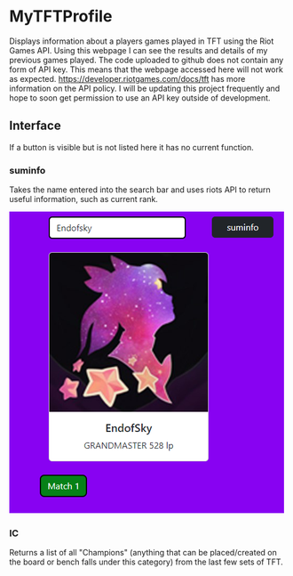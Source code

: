 # MyTFTProfile
Displays information about a players games played in TFT using the Riot Games API. Using this webpage I can see the results and details of my previous games played. The code uploaded to github does not contain any form of API key. This means that the webpage accessed here will not work as expected. https://developer.riotgames.com/docs/tft has more information on the API policy. I will be updating this project frequently and hope to soon get permission to use an API key outside of development.  

## Interface
If a button is visible but is not listed here it has no current function.
### suminfo
Takes the name entered into the search bar and uses riots API to return useful information, such as current rank.

![Example1](https://github.com/NGoffi/MyTFTProfile/blob/main/Suminfoexp.PNG)

### IC
Returns a list of all "Champions" (anything that can be placed/created on the board or bench falls under this category) from the last few sets of TFT. 
